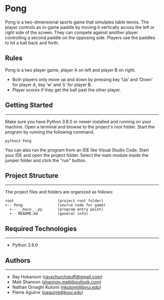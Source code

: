 # Pong
Pong is a two-dimensional sports game that simulates table tennis. The player controls an in-game paddle by moving it vertically across the left or right side of the screen. They can compete against another player controlling a second paddle on the opposing side. Players use the paddles to hit a ball back and forth.

## Rules
Pong is a two player game, player A on left and player B on right.

* Both players only move up and down by pressing key ‘Up’ and ‘Down’ for player A, key  ‘w’ and ’s’ for player B.
* Player scores if they get the ball past the other player.

## Getting Started
---
Make sure you have Python 3.8.0 or newer installed and running on your machine. Open a terminal and browse to the project's root folder. Start the program by running the following command.
```
python3 Pong 
```
You can also run the program from an IDE like Visual Studio Code. Start your IDE and open the project folder. Select the main module inside the jumper folder and click the "run" button.

## Project Structure
---
The project files and folders are organized as follows:
```
root                    (project root folder)
+-- Pong                (source code for game)
  +-- __main__.py       (program entry point)
  +-- README.md         (general info)

```

## Required Technologies
---
* Python 3.8.0

## Authors
---
* Ray Hokanson (rayschurchstuff@gmail.com)
* Matt Shannon (shannon.matt@outlook.com)
* Nathan Ornaghi Kutomi (nkutomi@byui.edu)
* Pierre Aguirre (paguirre@byui.edu)
